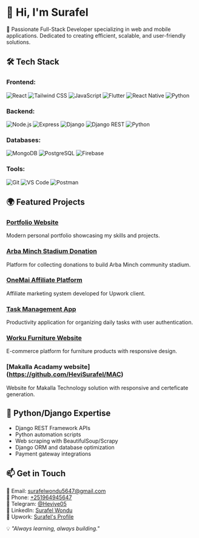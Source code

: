 # 👋 Hi, I'm Surafel

🚀 Passionate Full-Stack Developer specializing in web and mobile applications. Dedicated to creating efficient, scalable, and user-friendly solutions.

## 🛠️ Tech Stack

### Frontend:
![React](https://img.shields.io/badge/-React-61DAFB?logo=react&logoColor=white)
![Tailwind CSS](https://img.shields.io/badge/-Tailwind_CSS-38B2AC?logo=tailwind-css&logoColor=white)
![JavaScript](https://img.shields.io/badge/-JavaScript-F7DF1E?logo=javascript&logoColor=black)
![Flutter](https://img.shields.io/badge/-Flutter-02569B?logo=flutter&logoColor=white)
![React Native](https://img.shields.io/badge/-React_Native-61DAFB?logo=react&logoColor=white)
![Python](https://img.shields.io/badge/-Python-3776AB?logo=python&logoColor=white)

### Backend:
![Node.js](https://img.shields.io/badge/-Node.js-339933?logo=node.js&logoColor=white)
![Express](https://img.shields.io/badge/-Express-000000?logo=express&logoColor=white)
![Django](https://img.shields.io/badge/-Django-092E20?logo=django&logoColor=white)
![Django REST](https://img.shields.io/badge/-Django_REST-ff1709?logo=django&logoColor=white)
![Python](https://img.shields.io/badge/-Python-3776AB?logo=python&logoColor=white)

### Databases:
![MongoDB](https://img.shields.io/badge/-MongoDB-47A248?logo=mongodb&logoColor=white)
![PostgreSQL](https://img.shields.io/badge/-PostgreSQL-4169E1?logo=postgresql&logoColor=white)
![Firebase](https://img.shields.io/badge/-Firebase-FFCA28?logo=firebase&logoColor=black)

### Tools:
![Git](https://img.shields.io/badge/-Git-F05032?logo=git&logoColor=white)
![VS Code](https://img.shields.io/badge/-VS_Code-007ACC?logo=visual-studio-code&logoColor=white)
![Postman](https://img.shields.io/badge/-Postman-FF6C37?logo=postman&logoColor=white)

## 🌍 Featured Projects

### [Portfolio Website](https://surafel.tsedaltech.com/)
Modern personal portfolio showcasing my skills and projects.

### [Arba Minch Stadium Donation](https://arbaminchstadium.makadamy.com/)
Platform for collecting donations to build Arba Minch community stadium.

### [OneMai Affiliate Platform](https://affiliate.joinonemai.com/)
Affiliate marketing system developed for Upwork client.

### [Task Management App](https://github.com/HeviSurafel/Task-Management)
Productivity application for organizing daily tasks with user authentication.

### [Worku Furniture Website](https://github.com/HeviSurafel/Worku-Furniture)
E-commerce platform for furniture products with responsive design.

### [Makalla Acadamy website] (https://github.com/HeviSurafel/MAC)
Website for Makalla Technology solution  with responsive and certeficate generation.

## 🐍 Python/Django Expertise
- Django REST Framework APIs
- Python automation scripts
- Web scraping with BeautifulSoup/Scrapy
- Django ORM and database optimization
- Payment gateway integrations

## 📫 Get in Touch

📧 Email: [surafelwondu5647@gmail.com](mailto:surafelwondu5647@gmail.com)  
📱 Phone: [+251964945647](tel:+251964945647)  
📨 Telegram: [@Heviye05](https://t.me/Heviye05)  
🔗 LinkedIn: [Surafel Wondu](https://www.linkedin.com/in/surafel-wondu-829820210/)  
💼 Upwork: [Surafel's Profile](https://www.upwork.com/freelancers/~0169ef5167e8e5571e)  

💡 *"Always learning, always building."*
